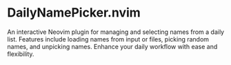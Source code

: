 # DailyNamePicker.nvim
An interactive Neovim plugin for managing and selecting names from a daily list. Features include loading names from input or files, picking random names, and unpicking names. Enhance your daily workflow with ease and flexibility.
